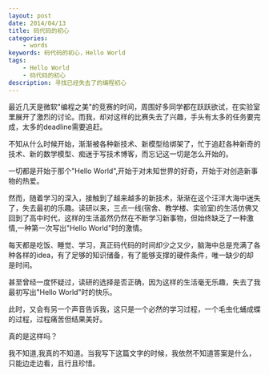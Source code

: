 ```yaml
---
layout: post
date: 2014/04/13
title: 码代码的初心
categories: 
    - words
keywords: 码代码的初心，Hello World
tags: 
    - Hello World
    - 码代码的初心
description: 寻找已经失去了的编程初心
---
```


最近几天是微软"编程之美"的竞赛的时间，周围好多同学都在跃跃欲试，在实验室里展开了激烈的讨论。而我，却对这样的比赛失去了兴趣，手头有太多的任务要完成，太多的deadline需要追赶。

不知从什么时候开始，渐渐被各种新技术、新模型给绑架了，忙于追赶各种新奇的技术、新的数学模型、痴迷于写技术博客，而忘记这一切是怎么开始的。

一切都是开始于那个"Hello World",开始于对未知世界的好奇，开始于对创造新事物的热爱。

然而，随着学习的深入，接触到了越来越多的新技术，渐渐在这个汪洋大海中迷失了，失去最初的乐趣。读研以来，三点一线(宿舍、教学楼、实验室)的生活仿佛又回到了高中时代，这样的生活虽然仍然在不断学习新事物，但始终缺乏了一种激情,一种第一次写出"Hello World"时的激情。

每天都是吃饭、睡觉、学习，真正码代码的时间却少之又少，脑海中总是充满了各种各样的idea，有了足够的知识储备，有了能够支撑的硬件条件，唯一缺少的却是时间。

甚至曾经一度怀疑过，读研的选择是否正确，因为这样的生活毫无乐趣，失去了我最初写出"Hello World"时的快乐。

此时，又会有另一个声音告诉我，这只是一个必然的学习过程，一个毛虫化蛹成蝶的过程，过程痛苦但结果美好。

真的是这样吗？

我不知道,我真的不知道。当我写下这篇文字的时候，我依然不知道答案是什么，只能边走边看，且行且珍惜。



